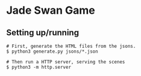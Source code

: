 # Jade Swan Game

## Setting up/running

```
# First, generate the HTML files from the jsons.
$ python3 generate.py jsons/*.json

# Then run a HTTP server, serving the scenes
$ python3 -m http.server
```